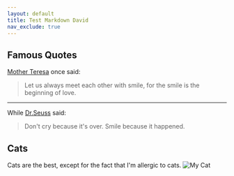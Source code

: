 ```yaml
---
layout: default
title: Test Markdown David
nav_exclude: true
---
```


## Famous Quotes
[Mother Teresa](https://www.brainyquote.com/quotes/mother_teresa_121813?src=t_love) once said:
>Let us always meet each other with smile, for the smile is the beginning of love.
* * *
While [Dr.Seuss](https://www.brainyquote.com/quotes/dr_seuss_161986) said:
>Don't cry because it's over. Smile because it happened.

## Cats
Cats are the best, except for the fact that I'm allergic to cats.
![My Cat]()
